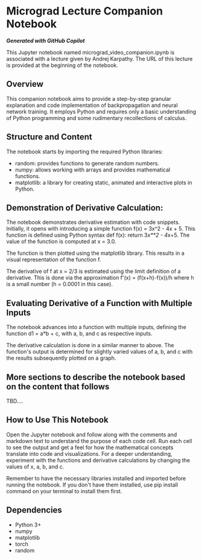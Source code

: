 # Micrograd Lecture Companion Notebook

***Generated with GitHub Copilot***

This Jupyter notebook named micrograd_video_companion.ipynb is associated with a lecture given by Andrej Karpathy. The URL of this lecture is provided at the beginning of the notebook.

## Overview
This companion notebook aims to provide a step-by-step granular explanation and code implementation of backpropagation and neural network training. It employs Python and requires only a basic understanding of Python programming and some rudimentary recollections of calculus.

## Structure and Content
The notebook starts by importing the required Python libraries:

- random: provides functions to generate random numbers.
- numpy: allows working with arrays and provides mathematical functions.
- matplotlib: a library for creating static, animated and interactive plots in Python.

## Demonstration of Derivative Calculation:
The notebook demonstrates derivative estimation with code snippets. Initially, it opens with introducing a simple function f(x) = 3x^2 - 4x + 5. This function is defined using Python syntax def f(x): return 3*x**2 - 4*x+5. The value of the function is computed at x = 3.0.

The function is then plotted using the matplotlib library. This results in a visual representation of the function f.

The derivative of f at x = 2/3 is estimated using the limit definition of a derivative. This is done via the approximation f'(x) = (f(x+h)-f(x))/h where h is a small number (h = 0.0001 in this case).

## Evaluating Derivative of a Function with Multiple Inputs
The notebook advances into a function with multiple inputs, defining the function d1 = a*b + c, with a, b, and c as respective inputs.

The derivative calculation is done in a similar manner to above. The function's output is determined for slightly varied values of a, b, and c with the results subsequently plotted on a graph.

## More sections to describe the notebook based on the content that follows
TBD....

## How to Use This Notebook
Open the Jupyter notebook and follow along with the comments and markdown text to understand the purpose of each code cell. Run each cell to see the output and get a feel for how the mathematical concepts translate into code and visualizations. For a deeper understanding, experiment with the functions and derivative calculations by changing the values of x, a, b, and c.

Remember to have the necessary libraries installed and imported before running the notebook. If you don't have them installed, use pip install command on your terminal to install them first.

## Dependencies
- Python 3+
- numpy
- matplotlib
- torch
- random
